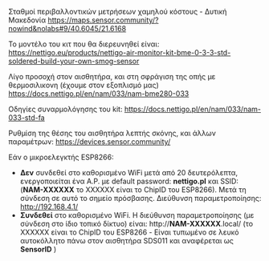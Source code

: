 Σταθμοί περιβαλλοντικών μετρήσεων χαμηλού κόστους - Δυτική Μακεδονία
https://maps.sensor.community/?nowind&nolabs#9/40.6045/21.6168

Το μοντέλο του κιτ που θα διερευνηθεί είναι: 
https://nettigo.eu/products/nettigo-air-monitor-kit-bme-0-3-3-std-soldered-build-your-own-smog-sensor

Λίγο προσοχή στον αισθητήρα, και στη σφράγιση της οπής με θερμοσιλικονη (έχουμε στον εξοπλισμό μας) 
https://docs.nettigo.pl/en/nam/033/nam-bme280-033

Οδηγίες συναρμολόγησης του kit:
https://docs.nettigo.pl/en/nam/033/nam-033-std-fa

Ρυθμίση της θέσης του αισθητήρα λεπτής σκόνης, και άλλων παραμέτρων:
https://devices.sensor.community/

Εάν ο μικροελεγκτής ESP8266: 
+ **Δεν** συνδεθεί στο καθορισμένο WiFi μετά από 20 δευτερόλεπτα, ενεργοποιείται ένα A.P. με default password: **nettigo.pl** και SSID: (**NAM-XXXXXX** το XXXXXX είναι το ChipID του ESP8266). Μετά τη σύνδεση σε αυτό το σημείο πρόσβασης. Διεύθυνση παραμετροποίησης:  http://192.168.4.1/
+ **Συνδεθεί** στο καθορισμένο WiFi. Η διεύθυνση παραμετροποίησης (με σύνδεση στο ίδιο τοπικό δίκτυο) είναι: http://**NAM-XXXXXX**.local/ (το XXXXXX είναι το ChipID του ESP8266 - Είναι τυπωμένο σε λευκό αυτοκόλλητο πάνω στον αισθητήρα SDS011 και αναφέρεται ως **SensorID** )
